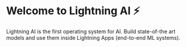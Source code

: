 # Welcome to Lightning AI ⚡

Lightning AI is the first operating system for AI. Build state-of-the art models and use them inside Lightning Apps (end-to-end ML systems).
